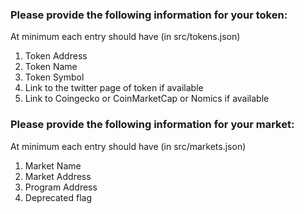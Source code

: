 ### Please provide the following information for your token:

At minimum each entry should have (in src/tokens.json)

1. Token Address
2. Token Name
3. Token Symbol
4. Link to the twitter page of token if available
5. Link to Coingecko or CoinMarketCap or Nomics if available

### Please provide the following information for your market:

At minimum each entry should have (in src/markets.json)

1. Market Name
2. Market Address
3. Program Address
4. Deprecated flag